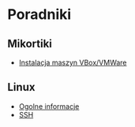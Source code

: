 # Poradniki

## Mikortiki
 - [Instalacja maszyn VBox/VMWare](mikrotik/Installation.md)

## Linux
 - [Ogolne informacje](Linux.md)
 - [SSH](Linux-SSH.md)
